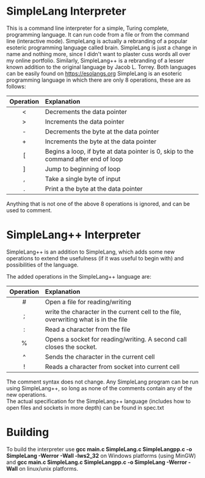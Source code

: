 # SimpleLang Interpreter

This is a command line interpreter for a simple, Turing complete, programming language. It can run code from a file or from the command line (interactive mode).
SimpleLang is actually a rebranding of a popular esoteric programming language called brain<expletive>. SimpleLang is just a change in name and nothing more, since I didn't want to plaster cuss words all over my online portfolio. Similarly, SimpleLang++ is a rebranding of a lesser known addition to the original language by Jacob L. Torrey. Both languages can be easily found on https://esolangs.org
SimpleLang is an esoteric programming language in which there are only 8 operations, these are as follows:

Operation | Explanation
:---: | :---
  < | Decrements the data pointer  
  > | Increments the data pointer  
  - | Decrements the byte at the data pointer  
  + | Increments the byte at the data pointer  
  [ | Begins a loop, if byte at data pointer is 0, skip to the command after end of loop  
  ] | Jump to beginning of loop  
  , | Take a single byte of input  
  . | Print a the byte at the data pointer  

Anything that is not one of the above 8 operations is ignored, and can be used to comment.

# SimpleLang++ Interpreter 
SimpleLang++ is an addition to SimpleLang, which adds some new operations to extend the usefulness (if it was useful to begin with) and possibilities of the language.


The added operations in the SimpleLang++ language are:

Operation | Explanation
:---: | :---
\# |	Open a file for reading/writing
; |	write the character in the current cell to the file, overwriting what is in the file
: |	Read a character from the file
% |	Opens a socket for reading/writing. A second call closes the socket.
^ |	Sends the character in the current cell
! |	Reads a character from socket into current cell

The comment syntax does not change. Any SimpleLang program can be run using SimpleLang++, so long as none of the comments contain any of the new operations.  
The actual specification for the SimpleLang++ language (includes how to open files and sockets in more depth) can be found in spec.txt

# Building

To build the interpreter use **gcc main.c SimpleLang.c SimpleLangpp.c -o SimpleLang -Werror -Wall -lws2_32** on Windows platforms (using MinGW) and **gcc main.c SimpleLang.c SimpleLangpp.c -o SimpleLang -Werror -Wall** on linux/unix platforms.

